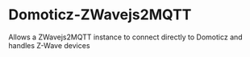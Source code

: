# Domoticz-ZWavejs2MQTT
Allows a ZWavejs2MQTT instance to connect directly to Domoticz and handles Z-Wave devices 
